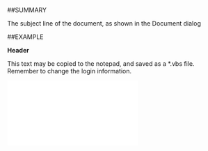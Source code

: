 

##SUMMARY

The subject line of the document, as shown in the Document dialog


##EXAMPLE

**Header**

This text may be copied to the notepad, and saved as a *.vbs file. Remember to change the login information.

![](../../Examples/vbs/SODocument.Header.vbs.txt)





